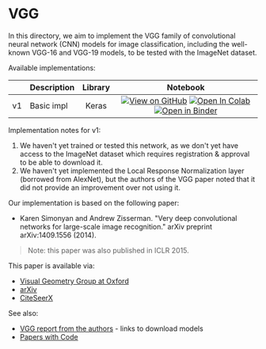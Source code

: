 # VGG

In this directory, we aim to implement the VGG family of convolutional neural
network (CNN) models for image classification, including the well-known VGG-16
and VGG-19 models, to be tested with the ImageNet dataset.

Available implementations:

|      | Description    | Library | Notebook |
|:----:| -------------- |:-------:|:--------:|
|  v1  | Basic impl     |  Keras  | [![View on GitHub][github-badge]][github-basic] [![Open In Colab][colab-badge]][colab-basic] [![Open in Binder][binder-badge]][binder-basic] |

Implementation notes for v1:

1. We haven't yet trained or tested this network, as we don't yet have access to
   the ImageNet dataset which requires registration & approval to be able to
   download it.
2. We haven't yet implemented the Local Response Normalization layer (borrowed
   from AlexNet), but the authors of the VGG paper noted that it did not provide
   an improvement over not using it.

Our implementation is based on the following paper:

* Karen Simonyan and Andrew Zisserman. "Very deep convolutional networks for
  large-scale image recognition." arXiv preprint arXiv:1409.1556 (2014).

> Note: this paper was also published in ICLR 2015.

This paper is available via:

* [Visual Geometry Group at Oxford][paper-vgg]
* [arXiv][arxiv-vgg]
* [CiteSeerX][citeseerx-vgg]

See also:

* [VGG report from the authors][model-info] - links to download models
* [Papers with Code][pwc-vgg]

[github-badge]: https://img.shields.io/badge/View-on%20GitHub-blue?logo=GitHub
[colab-badge]: https://colab.research.google.com/assets/colab-badge.svg
[binder-badge]: https://static.mybinder.org/badge_logo.svg

[github-basic]: Basic_VGG_in_Keras.ipynb
[colab-basic]: https://colab.research.google.com/github/mbrukman/reimplementing-ml-papers/blob/main/vgg/Basic_VGG_in_Keras.ipynb
[binder-basic]: https://mybinder.org/v2/gh/mbrukman/reimplementing-ml-papers/main?filepath=vgg/Basic_VGG_in_Keras.ipynb

[paper-vgg]: https://www.robots.ox.ac.uk/~vgg/publications/2015/Simonyan15/
[arxiv-vgg]: https://arxiv.org/abs/1409.1556
[citeseerx-vgg]: https://citeseerx.ist.psu.edu/viewdoc/summary;?doi=10.1.1.740.6937
[model-info]: https://www.robots.ox.ac.uk/~vgg/research/very_deep/
[pwc-vgg]: https://paperswithcode.com/method/vgg
